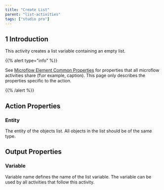 ```yaml
---
title: "Create List"
parent: "list-activities"
tags: ["studio pro"]
---
```


## 1 Introduction

This activity creates a list variable containing an empty list.

{{% alert type="info" %}}

See [Microflow Element Common Properties](microflow-element-common-properties) for properties that all microflow activities share (f\or example, caption). This page only describes the properties specific to the action.

{{% /alert %}}

## Action Properties

### Entity

The entity of the objects list. All objects in the list should be of the same type.

## Output Properties

### Variable

Variable name defines the name of the list variable. The variable can be used by all activities that follow this activity.
